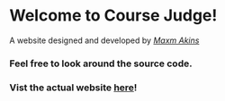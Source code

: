 # Welcome to Course Judge!

A website designed and developed by *[Maxm Akins](https://maxmakins.com)*

### Feel free to look around the source code.

### Vist the actual website [here](https://coursejudge.com)!
